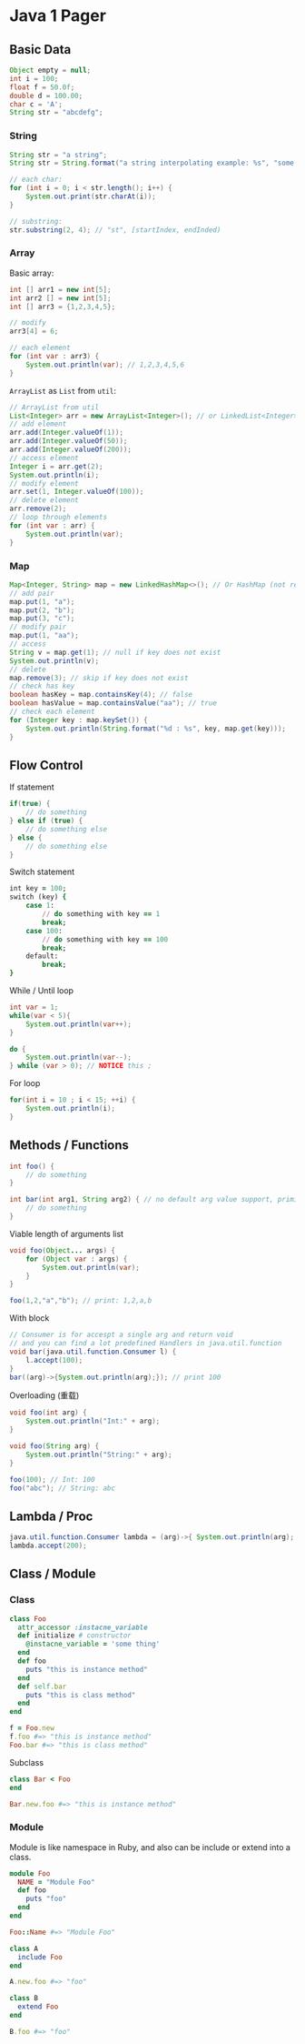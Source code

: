 # Java 1 Pager

## Basic Data

```java
Object empty = null;
int i = 100;
float f = 50.0f;
double d = 100.00;
char c = 'A';
String str = "abcdefg";
```

### String

```java
String str = "a string";
String str = String.format("a string interpolating example: %s", "some other string");

// each char:
for (int i = 0; i < str.length(); i++) {
    System.out.print(str.charAt(i));
}

// substring:
str.substring(2, 4); // "st", [startIndex, endInded)
```

### Array

Basic array:

```java
int [] arr1 = new int[5];
int arr2 [] = new int[5];
int [] arr3 = {1,2,3,4,5};

// modify
arr3[4] = 6;

// each element
for (int var : arr3) {
    System.out.println(var); // 1,2,3,4,5,6
}
```

`ArrayList` as `List` from `util`:

```java
// ArrayList from util
List<Integer> arr = new ArrayList<Integer>(); // or LinkedList<Integer>
// add element
arr.add(Integer.valueOf(1));
arr.add(Integer.valueOf(50));
arr.add(Integer.valueOf(200));
// access element
Integer i = arr.get(2);
System.out.println(i);
// modify element
arr.set(1, Integer.valueOf(100));
// delete element
arr.remove(2);
// loop through elements
for (int var : arr) {
    System.out.println(var);
}
```

### Map

```java
Map<Integer, String> map = new LinkedHashMap<>(); // Or HashMap (not reserving the inserting order)
// add pair
map.put(1, "a");
map.put(2, "b");
map.put(3, "c");
// modify pair
map.put(1, "aa");
// access
String v = map.get(1); // null if key does not exist
System.out.println(v);
// delete
map.remove(3); // skip if key does not exist
// check has key
boolean hasKey = map.containsKey(4); // false
boolean hasValue = map.containsValue("aa"); // true
// check each element
for (Integer key : map.keySet()) {
    System.out.println(String.format("%d : %s", key, map.get(key)));
}
```

## Flow Control

If statement

```java
if(true) {
    // do something
} else if (true) {
    // do something else
} else {
    // do something else
}
```

Switch statement

```ruby
int key = 100;
switch (key) {
    case 1:
        // do something with key == 1
        break;
    case 100:
        // do something with key == 100
        break;
    default:
        break;
}
```

While / Until loop

```java
int var = 1;
while(var < 5){
    System.out.println(var++);
}

do {
    System.out.println(var--);
} while (var > 0); // NOTICE this ;
```

For loop

```java
for(int i = 10 ; i < 15; ++i) {
    System.out.println(i);
}
```

## Methods / Functions

```java
int foo() {
    // do something
}

int bar(int arg1, String arg2) { // no default arg value support, primitive by val, objects by ref
    // do something
}
```

Viable length of arguments list

```java
void foo(Object... args) {
    for (Object var : args) {
        System.out.println(var);
    }
}

foo(1,2,"a","b"); // print: 1,2,a,b
```

With block

```java
// Consumer is for accespt a single arg and return void
// and you can find a lot predefined Handlers in java.util.function
void bar(java.util.function.Consumer l) {
    l.accept(100);
}
bar((arg)->{System.out.println(arg);}); // print 100
```

Overloading (重载)

```java
void foo(int arg) {
    System.out.println("Int:" + arg);
}

void foo(String arg) {
    System.out.println("String:" + arg);
}

foo(100); // Int: 100
foo("abc"); // String: abc
```

## Lambda / Proc

```java
java.util.function.Consumer lambda = (arg)->{ System.out.println(arg); };
lambda.accept(200);
```

## Class / Module

### Class

```ruby
class Foo
  attr_accessor :instacne_variable
  def initialize # constructor
    @instacne_variable = 'some thing'
  end
  def foo
    puts "this is instance method"
  end
  def self.bar
    puts "this is class method"
  end
end

f = Foo.new
f.foo #=> "this is instance method"
Foo.bar #=> "this is class method"
```

Subclass

```ruby
class Bar < Foo
end

Bar.new.foo #=> "this is instance method"
```

### Module

Module is like namespace in Ruby, and also can be include or extend into a class.

```ruby
module Foo
  NAME = "Module Foo"
  def foo
    puts "foo"
  end
end

Foo::Name #=> "Module Foo"

class A
  include Foo
end

A.new.foo #=> "foo"

class B
  extend Foo
end

B.foo #=> "foo"
```
